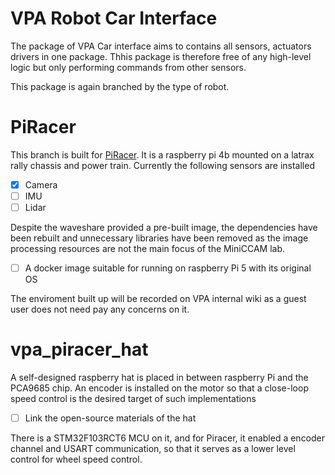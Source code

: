 # VPA Robot Car Interface

The package of VPA Car interface aims to contains all sensors, actuators drivers in one package. Thhis package is therefore free of any high-level logic but only performing commands from other sensors.

This package is again branched by the type of robot.

# PiRacer
This branch is built for [PiRacer](https://www.waveshare.com/product/robotics/mobile-robots/raspberry-pi-robots/piracer-pro-ai-kit.htm?sku=18492).
It is a raspberry pi 4b mounted on a latrax rally chassis and power train.
Currently the following sensors are installed 
- [x] Camera
- [ ] IMU
- [ ] Lidar

Despite the waveshare provided a pre-built image, the dependencies have been rebuilt and unnecessary libraries have been removed as the image processing resources are not the main focus of the MiniCCAM lab.
- [ ] A docker image suitable for running on raspberry Pi 5 with its original OS

The enviroment built up will be recorded on VPA internal wiki as a guest user does not need pay any concerns on it.

# vpa_piracer_hat
A self-designed raspberry hat is placed in between raspberry Pi and the PCA9685 chip. An encoder is installed on the motor so that a close-loop speed control is the desired target of such implementations

- [ ] Link the open-source materials of the hat

There is a STM32F103RCT6 MCU on it, and for Piracer, it enabled a encoder channel and USART communication, so that it serves as a lower level control for wheel speed control.
